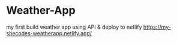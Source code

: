 # Weather-App
my first build weather app using API & deploy to netlify
https://my-shecodes-weatherapp.netlify.app/
